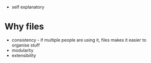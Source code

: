 
- self explanatory

# Why files

- consistency - if multiple people are using it, files makes it easier to organise stuff
- modularity
- extensibility

